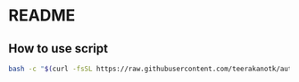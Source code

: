 # README

## How to use script

```bash
bash -c "$(curl -fsSL https://raw.githubusercontent.com/teerakanotk/automated-script/main/<app>/install.sh)"
```
